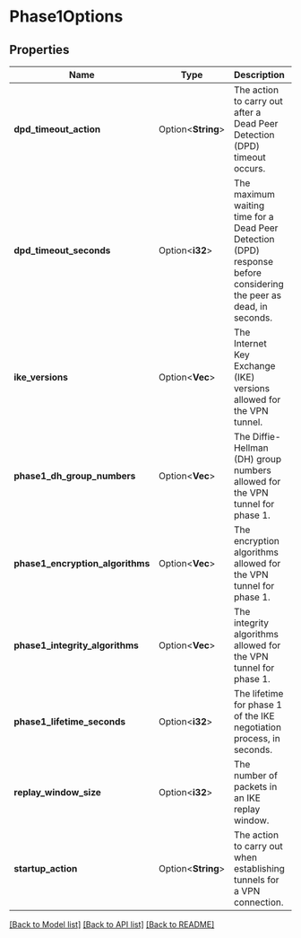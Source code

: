 # Phase1Options

## Properties

Name | Type | Description | Notes
------------ | ------------- | ------------- | -------------
**dpd_timeout_action** | Option<**String**> | The action to carry out after a Dead Peer Detection (DPD) timeout occurs. | [optional]
**dpd_timeout_seconds** | Option<**i32**> | The maximum waiting time for a Dead Peer Detection (DPD) response before considering the peer as dead, in seconds. | [optional]
**ike_versions** | Option<**Vec<String>**> | The Internet Key Exchange (IKE) versions allowed for the VPN tunnel. | [optional]
**phase1_dh_group_numbers** | Option<**Vec<i32>**> | The Diffie-Hellman (DH) group numbers allowed for the VPN tunnel for phase 1. | [optional]
**phase1_encryption_algorithms** | Option<**Vec<String>**> | The encryption algorithms allowed for the VPN tunnel for phase 1. | [optional]
**phase1_integrity_algorithms** | Option<**Vec<String>**> | The integrity algorithms allowed for the VPN tunnel for phase 1. | [optional]
**phase1_lifetime_seconds** | Option<**i32**> | The lifetime for phase 1 of the IKE negotiation process, in seconds. | [optional]
**replay_window_size** | Option<**i32**> | The number of packets in an IKE replay window. | [optional]
**startup_action** | Option<**String**> | The action to carry out when establishing tunnels for a VPN connection. | [optional]

[[Back to Model list]](../README.md#documentation-for-models) [[Back to API list]](../README.md#documentation-for-api-endpoints) [[Back to README]](../README.md)


